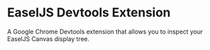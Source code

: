 EaselJS Devtools Extension
==================================

A Google Chrome Devtools extension that allows you to inspect your EaselJS Canvas display tree.
